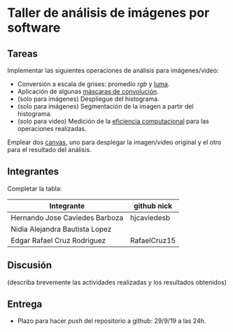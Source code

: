 # Taller de análisis de imágenes por software

## Tareas

Implementar las siguientes operaciones de análisis para imágenes/video:

* Conversión a escala de grises: promedio _rgb_ y [luma](https://en.wikipedia.org/wiki/HSL_and_HSV#Disadvantages).
* Aplicación de algunas [máscaras de convolución](https://en.wikipedia.org/wiki/Kernel_(image_processing)).
* (solo para imágenes) Despliegue del histograma.
* (solo para imágenes) Segmentación de la imagen a partir del histograma.
* (solo para video) Medición de la [eficiencia computacional](https://processing.org/reference/frameRate.html) para las operaciones realizadas.

Emplear dos [canvas](https://processing.org/reference/PGraphics.html), uno para desplegar la imagen/video original y el otro para el resultado del análisis.

## Integrantes

Completar la tabla:

| Integrante                      | github nick   |
|---------------------------------|---------------|
| Hernando Jose Caviedes Barboza  | hjcaviedesb   |
| Nidia Alejandra Bautista Lopez  |               |
| Edgar Rafael Cruz Rodriguez     | RafaelCruz15  |

## Discusión

(describa brevemente las actividades realizadas y los resultados obtenidos)

## Entrega

* Plazo para hacer _push_ del repositorio a github: 29/9/19 a las 24h.
